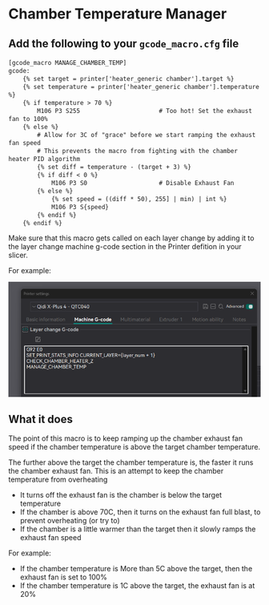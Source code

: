 # Chamber Temperature Manager

## Add the following to your `gcode_macro.cfg` file

```
[gcode_macro MANAGE_CHAMBER_TEMP]
gcode:
    {% set target = printer['heater_generic chamber'].target %}
    {% set temperature = printer['heater_generic chamber'].temperature %}
    {% if temperature > 70 %}
        M106 P3 S255                      # Too hot! Set the exhaust fan to 100%
    {% else %}
        # Allow for 3C of "grace" before we start ramping the exhaust fan speed
        # This prevents the macro from fighting with the chamber heater PID algorithm
        {% set diff = temperature - (target + 3) %}
        {% if diff < 0 %}
            M106 P3 S0                    # Disable Exhaust Fan
        {% else %}
            {% set speed = ((diff * 50), 255] | min) | int %}
            M106 P3 S{speed}
        {% endif %}
    {% endif %}
```

Make sure that this macro gets called on each layer change by adding it to the layer change machine g-code section in the Printer defition in your slicer.

For example:

![Layer Change Macro Addition](./image.png)

## What it does

The point of this macro is to keep ramping up the chamber exhaust fan speed if the chamber temperature is above the target chamber temperature.

The further above the target the chamber temperature is, the faster it runs the chamber exhaust fan.  This is an attempt to keep the chamber temperature from overheating

- It turns off the exhaust fan is the chamber is below the target temperature
- If the chamber is above 70C, then it turns on the exhaust fan full blast, to prevent overheating (or try to)
- If the chamber is a little warmer than the target then it slowly ramps the exhaust fan speed

For example:

- If the chamber temperature is More than 5C above the target, then the exhaust fan is set to 100%
- If the chamber temperature is 1C above the target, the exhaust fan is at 20%
